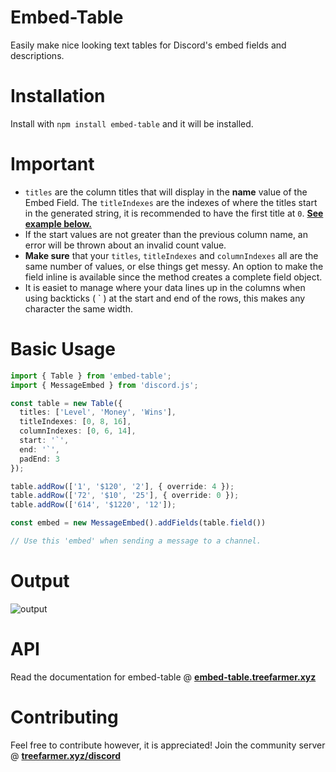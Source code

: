 # Embed-Table

Easily make nice looking text tables for Discord's embed fields and descriptions.

# Installation

Install with `npm install embed-table` and it will be installed.

# Important

- `titles` are the column titles that will display in the **name** value of the Embed Field. The `titleIndexes` are the indexes of where the titles start in the generated string, it is recommended to have the first title at `0`. [**See example below.**](https://www.npmjs.com/package/embed-table#output)
- If the start values are not greater than the previous column name, an error will be thrown about an invalid count value.
- **Make sure** that your `titles`, `titleIndexes` and `columnIndexes` all are the same number of values, or else things get messy. An option to make the field inline is available since the method creates a complete field object. 
- It is easiet to manage where your data lines up in the columns when using backticks ( ` ) at the start and end of the rows, this makes any character the same width. 

# Basic Usage
```ts
import { Table } from 'embed-table';
import { MessageEmbed } from 'discord.js';

const table = new Table({
  titles: ['Level', 'Money', 'Wins'],
  titleIndexes: [0, 8, 16],
  columnIndexes: [0, 6, 14],
  start: '`',
  end: '`',
  padEnd: 3
});

table.addRow(['1', '$120', '2'], { override: 4 });
table.addRow(['72', '$10', '25'], { override: 0 });
table.addRow(['614', '$1220', '12']);

const embed = new MessageEmbed().addFields(table.field())

// Use this 'embed' when sending a message to a channel.
```

# Output
![output](https://i.imgur.com/tQSKSJN.png)

# API
Read the documentation for embed-table @ [**embed-table.treefarmer.xyz**](https://embed-table.treefarmer.xyz/)

# Contributing

Feel free to contribute however, it is appreciated! Join the community server @ [**treefarmer.xyz/discord**](https://treefarmer.xyz/discord)
